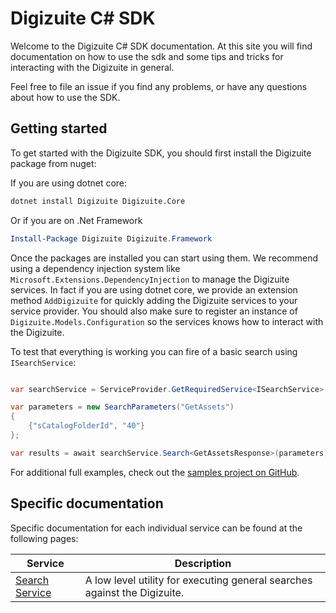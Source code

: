 # Digizuite C# SDK
Welcome to the Digizuite C# SDK documentation. At this site you will find documentation on how to use
the sdk and some tips and tricks for interacting with the Digizuite in general. 

Feel free to file an issue if you find any problems, or have any questions about how to use the SDK. 

## Getting started
To get started with the Digizuite SDK, you should first install the Digizuite package from nuget:

If you are using dotnet core:
```bash
dotnet install Digizuite Digizuite.Core
```

Or if you are on .Net Framework
```powershell
Install-Package Digizuite Digizuite.Framework
```


Once the packages are installed you can start using them. We recommend using a dependency injection
system like `Microsoft.Extensions.DependencyInjection` to manage the Digizuite services. In fact
if you are using dotnet core, we provide an extension method `AddDigizuite` for quickly adding 
the Digizuite services to your service provider. You should also make sure to register an instance
of `Digizuite.Models.Configuration` so the services knows how to interact with the Digizuite. 

To test that everything is working you can fire of a basic search using `ISearchService`:
```c#

var searchService = ServiceProvider.GetRequiredService<ISearchService>();

var parameters = new SearchParameters("GetAssets")
{
    {"sCatalogFolderId", "40"}
};

var results = await searchService.Search<GetAssetsResponse>(parameters);
```

For additional full examples, check out the 
[samples project on GitHub](https://github.com/Digizuite/Digizuite.SDK/tree/master/Digizuite.Samples). 

## Specific documentation

Specific documentation for each individual service can be found at the following pages:

Service|Description
-------|-----------
[Search Service](search-service.md)|A low level utility for executing general searches against the Digizuite.
